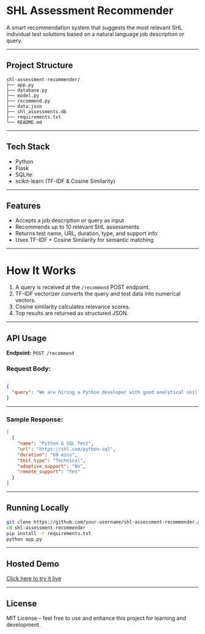 # SHL Assessment Recommender 

A smart recommendation system that suggests the most relevant SHL individual test solutions based on a natural language job description or query.

---

##  Project Structure

```
shl-assessment-recommender/
├── app.py
├── database.py
├── model.py
├── recommend.py
├── data.json
├── shl_assessments.db
├── requirements.txt
└── README.md
```

---

##  Tech Stack

- Python
- Flask
- SQLite
- scikit-learn (TF-IDF & Cosine Similarity)

---


##  Features

- Accepts a job description or query as input
- Recommends up to 10 relevant SHL assessments
- Returns test name, URL, duration, type, and support info
- Uses TF-IDF + Cosine Similarity for semantic matching

---

# How It Works

1. A query is received at the `/recommend` POST endpoint.
2. TF-IDF vectorizer converts the query and test data into numerical vectors.
3. Cosine similarity calculates relevance scores.
4. Top results are returned as structured JSON.

---

## API Usage

**Endpoint:** `POST /recommend`

###  Request Body:
```json

{
  "query": "We are hiring a Python developer with good analytical skills"
}

```

---

###  Sample Response:
```json
[
  {
    "name": "Python & SQL Test",
    "url": "https://shl.com/python-sql",
    "duration": "60 mins",
    "test_type": "Technical",
    "adaptive_support": "No",
    "remote_support": "Yes"
  }
]
```

---


##  Running Locally

```bash
git clone https://github.com/your-username/shl-assessment-recommender.git
cd shl-assessment-recommender
pip install -r requirements.txt
python app.py
```

---

##  Hosted Demo

[Click here to try it live](https://shl-assessment-recommender-qhkg.onrender.com)

---

##  License

MIT License – feel free to use and enhance this project for learning and development.